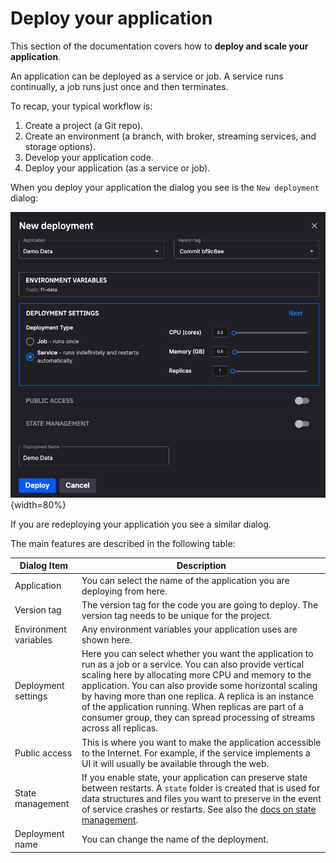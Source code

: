 # Deploy your application

This section of the documentation covers how to **deploy and scale your application**. 

An application can be deployed as a service or job. A service runs continually, a job runs just once and then terminates.

To recap, your typical workflow is:

1. Create a project (a Git repo).
2. Create an environment (a branch, with broker, streaming services, and storage options).
3. Develop your application code.
4. Deploy your application (as a service or job).

When you deploy your application the dialog you see is the `New deployment` dialog:

![New deployment](../images/deploy/new-deployment-dialog.png){width=80%}

If you are redeploying your application you see a similar dialog.

The main features are described in the following table:

| Dialog Item | Description |
|----|----|
| Application | You can select the name of the application you are deploying from here. |
| Version tag | The version tag for the code you are going to deploy. The version tag needs to be unique for the project. |
| Environment variables | Any environment variables your application uses are shown here. |
| Deployment settings | Here you can select whether you want the application to run as a job or a service. You can also provide vertical scaling here by allocating more CPU and memory to the application. You can also provide some horizontal scaling by having more than one replica. A replica is an instance of the application running. When replicas are part of a consumer group, they can spread processing of streams across all replicas. |
| Public access | This is where you want to make the application accessible to the Internet. For example, if the service implements a UI it will usually be available through the web. |
| State management | If you enable state, your application can preserve state between restarts. A `state` folder is created that is used for data structures and files you want to preserve in the event of service crashes or restarts. See also the [docs on state management](./state-management.md). |
| Deployment name | You can change the name of the deployment. |

